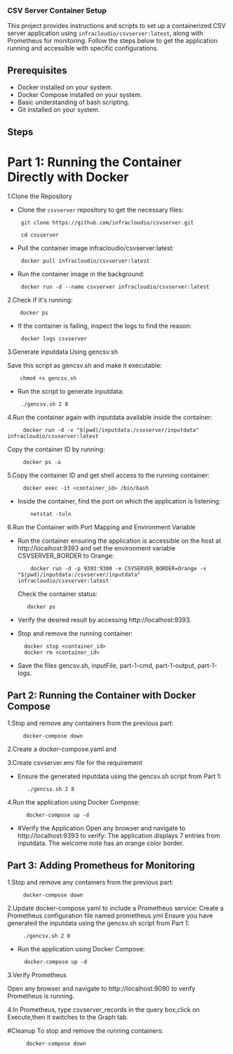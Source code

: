 ### CSV Server Container Setup

This project provides instructions and scripts to set up a containerized CSV server application using `infracloudio/csvserver:latest`, along with Prometheus for monitoring. Follow the steps below to get the application running and accessible with specific configurations.

## Prerequisites

- Docker installed on your system.
- Docker Compose installed on your system.
- Basic understanding of bash scripting.
- Git installed on your system.

## Steps

# Part 1: Running the Container Directly with Docker

1.Clone the Repository

- Clone the `csvserver` repository to get the necessary files:

       git clone https://github.com/infracloudio/csvserver.git

       cd csvserver

- Pull the container image infracloudio/csvserver:latest:

       docker pull infracloudio/csvserver:latest

- Run the container image in the background:


       docker run -d --name csvserver infracloudio/csvserver:latest

2.Check if it's running:

        docker ps

- If the container is failing, inspect the logs to find the reason:


       docker logs csvserver

3.Generate inputdata Using gencsv.sh

   Save this script as gencsv.sh and make it executable:

        chmod +x gencsv.sh

- Run the script to generate inputdata:


       ./gencsv.sh 2 8

4.Run the container again with inputdata available inside the container:

         docker run -d -v "$(pwd)/inputdata:/csvserver/inputdata" infracloudio/csvserver:latest

   Copy the container ID by running:


         docker ps -a

5.Copy the container ID and get shell access to the running container:

         docker exec -it <container_id> /bin/bash

- Inside the container, find the port on which the application is listening:

          netstat -tuln

6.Run the Container with Port Mapping and Environment Variable

- Run the container ensuring the application is accessible on the host at http://localhost:9393 and set the environment variable CSVSERVER_BORDER to Orange:


          docker run -d -p 9393:9300 -e CSVSERVER_BORDER=Orange -v "$(pwd)/inputdata:/csvserver/inputdata" infracloudio/csvserver:latest



  Check the container status:

         docker ps

- Verify the desired result by accessing http://localhost:9393.

-  Stop and remove the running container:


         docker stop <container_id>
         docker rm <container_id>


- Save the files gencsv.sh, inputFile, part-1-cmd, part-1-output, part-1-logs.


## Part 2: Running the Container with Docker Compose

1.Stop and remove any containers from the previous part:

         docker-compose down

2.Create a docker-compose.yaml and

3.Create csvserver.env file for the requirement

- Ensure the generated inputdata using the gencsv.sh script from Part 1:


         ./gencsv.sh 2 8

4.Run the application using Docker Compose:


          docker-compose up -d

- #Verify the Application
   Open any browser and navigate to http://localhost:9393 to verify:
   The application displays 7 entries from inputdata.
   The welcome note has an orange color border.



## Part 3: Adding Prometheus for Monitoring

1.Stop and remove any containers from the previous part:
    
         docker-compose down

2.Update docker-compose.yaml to include a Prometheus service:
   Create a Prometheus configuration file named prometheus.yml
   Ensure you have generated the inputdata using the gencsv.sh script from Part 1:


         ./gencsv.sh 2 8

 - Run the application using Docker Compose:


         docker-compose up -d

3.Verify Prometheus
  
  Open any browser and navigate to http://localhost:9090 to verify Prometheus is running.

4.In Prometheus, type csvserver_records in the query box,click on Execute,then it switches to the Graph tab.


 #Cleanup
  To stop and remove the running containers:
 
          docker-compose down

